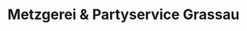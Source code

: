---
title: "Metzgerei & Partyservice Grassau"
url: /luetzelbach/metzgerei-und-partyservice-grassau/
shop: Metzgerei
---